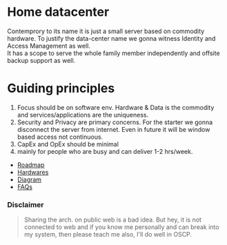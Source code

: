 # Home datacenter
Contemprory to its name it is just a small server based on commodity hardware.
To justify the data-center name we gonna witness Identity and Access Management as well. \
It has a scope to serve the whole family member independently and offsite backup support as well.

# Guiding principles
1. Focus should be on software env. Hardware & Data is the commodity and services/applications are the uniqueness.
2. Security and Privacy are primary concerns. For the starter we gonna disconnect the server from internet. Even in future it will be window based access not continuous.
3. CapEx and OpEx should be minimal
4. mainly for people who are busy and can deliver 1-2 hrs/week.

- [Roadmap](Roadmap.md)
- [Hardwares](Hardwares.md)
- [Diagram](Diagram.md)
- [FAQs](FAQs.md)

### Disclaimer
> Sharing the arch. on public web is a bad idea. But hey, it is not connected to web and if you know me personally and can break into my system, then please teach me also, I'll do well in OSCP.
